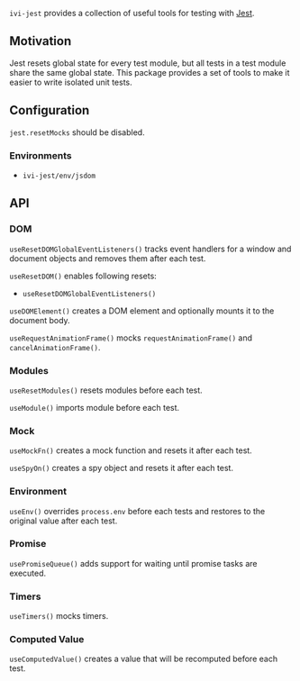 `ivi-jest` provides a collection of useful tools for testing with [Jest](https://jestjs.io/).

## Motivation

Jest resets global state for every test module, but all tests in a test module share the same global state. This package
provides a set of tools to make it easier to write isolated unit tests.

## Configuration

`jest.resetMocks` should be disabled.

### Environments

- `ivi-jest/env/jsdom`

## API

### DOM

`useResetDOMGlobalEventListeners()` tracks event handlers for a window and document objects and removes them after
each test.

`useResetDOM()` enables following resets:

- `useResetDOMGlobalEventListeners()`

`useDOMElement()` creates a DOM element and optionally mounts it to the document body.

`useRequestAnimationFrame()` mocks `requestAnimationFrame()` and `cancelAnimationFrame()`.

### Modules

`useResetModules()` resets modules before each test.

`useModule()` imports module before each test.

### Mock

`useMockFn()` creates a mock function and resets it after each test.

`useSpyOn()` creates a spy object and resets it after each test.

### Environment

`useEnv()` overrides `process.env` before each tests and restores to the original value after each test.

### Promise

`usePromiseQueue()` adds support for waiting until promise tasks are executed.

### Timers

`useTimers()` mocks timers.

### Computed Value

`useComputedValue()` creates a value that will be recomputed before each test.
